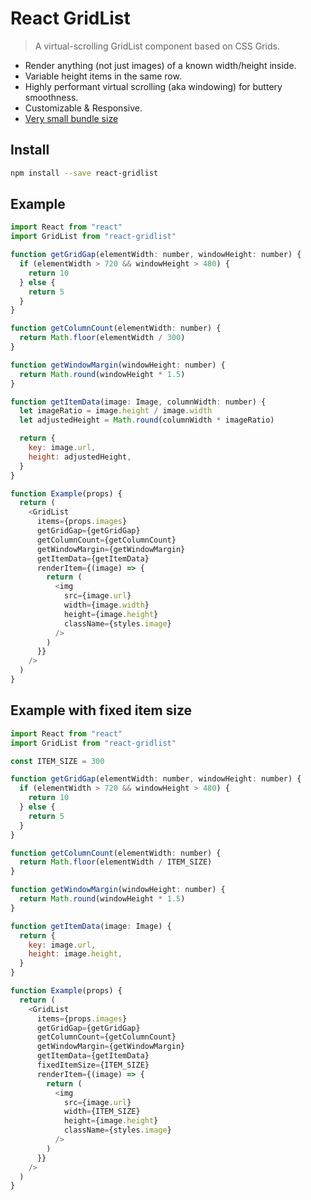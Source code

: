 # React GridList

> A virtual-scrolling GridList component based on CSS Grids.

- Render anything (not just images) of a known width/height inside.
- Variable height items in the same row.
- Highly performant virtual scrolling (aka windowing) for buttery smoothness.
- Customizable & Responsive.
- [Very small bundle size](https://bundlephobia.com/result?p=react-gridlist)

## Install

```sh
npm install --save react-gridlist
```

## Example

```js
import React from "react"
import GridList from "react-gridlist"

function getGridGap(elementWidth: number, windowHeight: number) {
  if (elementWidth > 720 && windowHeight > 480) {
    return 10
  } else {
    return 5
  }
}

function getColumnCount(elementWidth: number) {
  return Math.floor(elementWidth / 300)
}

function getWindowMargin(windowHeight: number) {
  return Math.round(windowHeight * 1.5)
}

function getItemData(image: Image, columnWidth: number) {
  let imageRatio = image.height / image.width
  let adjustedHeight = Math.round(columnWidth * imageRatio)

  return {
    key: image.url,
    height: adjustedHeight,
  }
}

function Example(props) {
  return (
    <GridList
      items={props.images}
      getGridGap={getGridGap}
      getColumnCount={getColumnCount}
      getWindowMargin={getWindowMargin}
      getItemData={getItemData}
      renderItem={(image) => {
        return (
          <img
            src={image.url}
            width={image.width}
            height={image.height}
            className={styles.image}
          />
        )
      }}
    />
  )
}
```

## Example with fixed item size

```js
import React from "react"
import GridList from "react-gridlist"

const ITEM_SIZE = 300

function getGridGap(elementWidth: number, windowHeight: number) {
  if (elementWidth > 720 && windowHeight > 480) {
    return 10
  } else {
    return 5
  }
}

function getColumnCount(elementWidth: number) {
  return Math.floor(elementWidth / ITEM_SIZE)
}

function getWindowMargin(windowHeight: number) {
  return Math.round(windowHeight * 1.5)
}

function getItemData(image: Image) {
  return {
    key: image.url,
    height: image.height,
  }
}

function Example(props) {
  return (
    <GridList
      items={props.images}
      getGridGap={getGridGap}
      getColumnCount={getColumnCount}
      getWindowMargin={getWindowMargin}
      getItemData={getItemData}
      fixedItemSize={ITEM_SIZE}
      renderItem={(image) => {
        return (
          <img
            src={image.url}
            width={ITEM_SIZE}
            height={image.height}
            className={styles.image}
          />
        )
      }}
    />
  )
}
```
